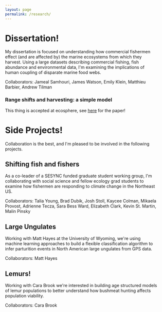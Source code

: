 ```yaml
---
layout: page
permalink: /research/
---
```


# Dissertation!
My dissertation is focused on understanding how commercial fishermen effect (and are affected by) the marine ecosystems from which they harvest. Using a large datasets describing commercial fishing, fish abundance and environmental data, I'm examining the implications of human coupling of disparate marine food webs. 

Collaborators: Jameal Samhouri, James Watson, Emily Klein, Matthieu Barbier, Andrew Tilman

### Range shifts and harvesting: a simple model
This thing is accepted at ecosphere, see [here](#) for the paper!

# Side Projects! 
Collaboration is the best, and I'm pleased to be involved in the following projects. 

## Shifting fish and fishers
As a co-leader of a SESYNC funded graduate student working group, I'm collaborating with social science and fellow ecology grad students to examine how fishermen are responding to climate change in the Northeast US. 

Collaborators: Talia Young, Brad Dubik, Josh Stoll, Kaycee Colman, Mikaela Provost, Adrienne Tecza, Sara Bess Ward, Elizabeth Clark, Kevin St. Martin, Malin Pinsky

## Large Ungulates
Working with Matt Hayes at the University of Wyoming, we're using machine learning approaches to build a flexible classification algorithm to infer parturition events in North American large ungulates from GPS data. 

Collaborators: Matt Hayes

## Lemurs!
Working with Cara Brook we're interested in building age structured models of lemur populations to better understand how bushmeat hunting affects population viability. 

Collaborators: Cara Brook
